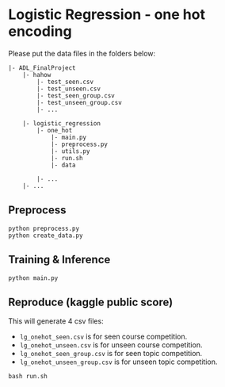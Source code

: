 # Logistic Regression - one hot encoding
Please put the data files in the folders below:
```
|- ADL_FinalProject
    |- hahow
        |- test_seen.csv
        |- test_unseen.csv
        |- test_seen_group.csv
        |- test_unseen_group.csv
        |- ...

    |- logistic_regression
        |- one_hot
            |- main.py
            |- preprocess.py
            |- utils.py
            |- run.sh
            |- data
            
        |- ...
    |- ...
```

## Preprocess
```
python preprocess.py
python create_data.py
```

## Training & Inference
```
python main.py
```

## Reproduce (kaggle public score)
This will generate 4 csv files: 
- `lg_onehot_seen.csv` is for seen course competition.
- `lg_onehot_unseen.csv` is for unseen course competition.
- `lg_onehot_seen_group.csv` is for seen topic competition.
- `lg_onehot_unseen_group.csv` is for unseen topic competition.
```
bash run.sh
```
